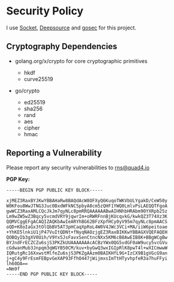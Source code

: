 # Security Policy

I use [Socket](https://socket.dev/), [Deepsource](https://deepsource.com/) and [gosec](https://github.com/securego/gosec) for this project.

## Cryptography Dependencies

- golang.org/x/crypto for core cryptographic primitives
  - hkdf
  - curve25519

- go/crypto
  - ed25519
  - sha256
  - rand
  - aes
  - cipher
  - hmac

## Reporting a Vulnerability

Please report any security vulnerabilities to [rns@quad4.io](mailto:rns@quad4.io)

**PGP Key:**

```
-----BEGIN PGP PUBLIC KEY BLOCK-----

xjMEZ3RaxBYJKwYBBAHaRw8BAQdAcW8OFXyQ6KuqoTWKVbULYgakD/CeW50y
W0KFou8WwJTNG3Juc0BxdWFkNC5pbyA8cm5zQHF1YWQ0LmlvPsLAEQQTFgoA
gwWCZ3RaxAMLCQcJkJm7qyNLc8pmRRQAAAAAABwAIHNhbHRAbm90YXRpb25z
Lm9wZW5wZ3Bqcy5vcmdVRY9jqwrIm+oRWRFnnBjKUcqvkG/kwkQZ3T74Xz3K
QQMVCggEFgACAQIZAQKbAwIeARYhBG62BFzXpfHCy0yV95m7qyNLc8pmAACS
oQD+K8oIaGx3tOlQbBV5AT3pHCaqXpRoL4W0V4JWc3VCi+MA/iiW6peitoae
+YhKE5lnkiU1jP47VuItQDNt+fNyqNAOzjgEZ3RaxBIKKwYBBAGXVQEFAQEH
QOBQyIb3gXV0Uih/V9Yx5JsFavxSenCtncNXx5KM6cB8AwEIB8K+BBgWCgBw
BYJndFrECZCZu6sjS3PKZkUUAAAAAAAcACBzYWx0QG5vdGF0aW9ucy5vcGVu
cGdwanMub3Jnpqm3qWGYB50CM/kuv+byGwQ3wxIGIpRlK8pwT4l+wXICmwwW
IQRutgRc16XxwstMlfeZu6sjS3PKZgAAzm0BAIKHfL9G+IzCX9B1gVGcG9an
j+gC4y9FrEsmFEBpvGeXAP93FfhO447jWijmxsImTtHTyvhpfeR3a7huFFyi
lh60DA==
=Nm9f
-----END PGP PUBLIC KEY BLOCK-----
```


